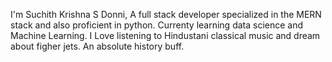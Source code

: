 I'm Suchith Krishna S Donni, A full stack developer specialized in the MERN stack and also proficient in python. Currenty learning data science and Machine Learning.
I Love listening to Hindustani classical music and dream about figher jets. An absolute history buff.
